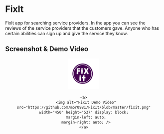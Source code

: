 # FixIt

FixIt app for searching service providers.
In the app you can see the reviews of the service providers that the customers gave.
Anyone who has certain abilities can sign up and give the service they know.


Screenshot & Demo Video
-----------------------


  <div style="text-align: center;justify-content: center;display: flex;flex-direction:column;">
    <a>
      <img alt="FixIt Demo Video" src="https://github.com/mor0981/FixIt/blob/master/logo.png" width="100" height="100" display: block;
      margin-left: auto;
      margin-right: auto; />
    </a>

    <a>
      <img alt="FixIt Demo Video" src="https://github.com/mor0981/FixIt/blob/master/fixit.png" width="450" height="537" display: block;
      margin-left: auto;
      margin-right: auto; />
    </a>

   </div>
 
